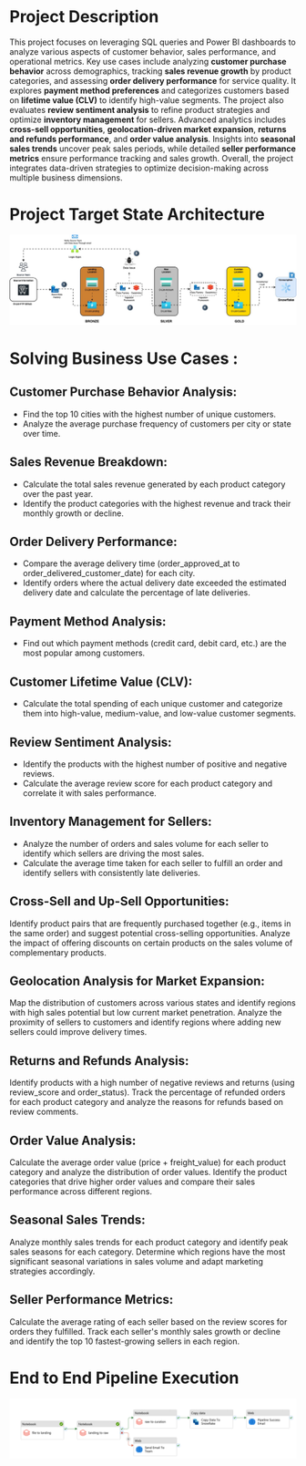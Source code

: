 # Project Description

This project focuses on leveraging SQL queries and Power BI dashboards to analyze various aspects of customer behavior, sales performance, and operational metrics. Key use cases include analyzing **customer purchase behavior** across demographics, tracking **sales revenue growth** by product categories, and assessing **order delivery performance** for service quality. It explores **payment method preferences** and categorizes customers based on **lifetime value (CLV)** to identify high-value segments. The project also evaluates **review sentiment analysis** to refine product strategies and optimize **inventory management** for sellers. Advanced analytics includes **cross-sell opportunities**, **geolocation-driven market expansion**, **returns and refunds performance**, and **order value analysis**. Insights into **seasonal sales trends** uncover peak sales periods, while detailed **seller performance metrics** ensure performance tracking and sales growth. Overall, the project integrates data-driven strategies to optimize decision-making across multiple business dimensions.

# Project Target State Architecture

![OList Logical Architecture](https://github.com/vegetariancoder/competitive-programming/blob/main/Projects/OLIST_SALES/DataFlow/OListLogicalArchitecture.jpg)


# Solving Business Use Cases :

## Customer Purchase Behavior Analysis:

- Find the top 10 cities with the highest number of unique customers.
- Analyze the average purchase frequency of customers per city or state over time.

## Sales Revenue Breakdown:

- Calculate the total sales revenue generated by each product category over the past year.
- Identify the product categories with the highest revenue and track their monthly growth or decline.


## Order Delivery Performance:

- Compare the average delivery time (order_approved_at to order_delivered_customer_date) for each city.
- Identify orders where the actual delivery date exceeded the estimated delivery date and calculate the percentage of late deliveries.


## Payment Method Analysis:

- Find out which payment methods (credit card, debit card, etc.) are the most popular among customers.


## Customer Lifetime Value (CLV):

- Calculate the total spending of each unique customer and categorize them into high-value, medium-value, and low-value customer segments.

## Review Sentiment Analysis:

- Identify the products with the highest number of positive and negative reviews.
- Calculate the average review score for each product category and correlate it with sales performance.


## Inventory Management for Sellers:

- Analyze the number of orders and sales volume for each seller to identify which sellers are driving the most sales.
- Calculate the average time taken for each seller to fulfill an order and identify sellers with consistently late deliveries.


## Cross-Sell and Up-Sell Opportunities:

Identify product pairs that are frequently purchased together (e.g., items in the same order) and suggest potential cross-selling opportunities.
Analyze the impact of offering discounts on certain products on the sales volume of complementary products.


## Geolocation Analysis for Market Expansion:

Map the distribution of customers across various states and identify regions with high sales potential but low current market penetration.
Analyze the proximity of sellers to customers and identify regions where adding new sellers could improve delivery times.


## Returns and Refunds Analysis:

Identify products with a high number of negative reviews and returns (using review_score and order_status).
Track the percentage of refunded orders for each product category and analyze the reasons for refunds based on review comments.


## Order Value Analysis:

Calculate the average order value (price + freight_value) for each product category and analyze the distribution of order values.
Identify the product categories that drive higher order values and compare their sales performance across different regions.


## Seasonal Sales Trends:

Analyze monthly sales trends for each product category and identify peak sales seasons for each category.
Determine which regions have the most significant seasonal variations in sales volume and adapt marketing strategies accordingly.


## Seller Performance Metrics:

Calculate the average rating of each seller based on the review scores for orders they fulfilled.
Track each seller's monthly sales growth or decline and identify the top 10 fastest-growing sellers in each region.


# End to End Pipeline Execution

![Pipeline](https://github.com/vegetariancoder/competitive-programming/blob/main/Projects/OLIST_SALES/Pipeline/Pipeline.png)